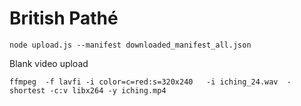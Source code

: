 # British Pathé

`node upload.js --manifest downloaded_manifest_all.json`


Blank video upload

`ffmpeg  -f lavfi -i color=c=red:s=320x240   -i iching_24.wav  -shortest -c:v libx264 -y iching.mp4`